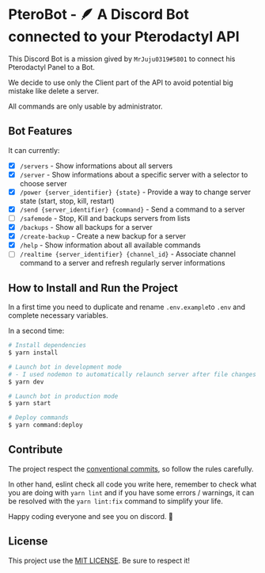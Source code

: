 # PteroBot - 🪶 A Discord Bot connected to your Pterodactyl API

This Discord Bot is a mission gived by `MrJuju0319#5801` to connect his Pterodactyl Panel to a Bot.

We decide to use only the Client part of the API to avoid potential big mistake like delete a server.

All commands are only usable by administrator.

## Bot Features

It can currently:
- [x] `/servers` - Show informations about all servers
- [x] `/server` - Show informations about a specific server with a selector to choose server
- [x] `/power {server_identifier} {state}` - Provide a way to change server state (start, stop, kill, restart)
- [x] `/send {server_identifier} {command}` - Send a command to a server
- [ ] `/safemode` - Stop, Kill and backups servers from lists
- [x] `/backups` - Show all backups for a server
- [x] `/create-backup` - Create a new backup for a server
- [x] `/help` - Show information about all available commands
- [ ] `/realtime {server_identifier} {channel_id}` - Associate channel command to a server and refresh regularly server informations

## How to Install and Run the Project

In a first time you need to duplicate and rename `.env.example`to `.env` and complete necessary variables.

In a second time:
```bash
# Install dependencies
$ yarn install

# Launch bot in development mode
# - I used nodemon to automatically relaunch server after file changes
$ yarn dev

# Launch bot in production mode
$ yarn start

# Deploy commands
$ yarn command:deploy
```

## Contribute

The project respect the [conventional commits](https://www.conventionalcommits.org/fr/v1.0.0/), so follow the rules carefully.

In other hand, eslint check all code you write here, remember to check what you are doing with `yarn lint` and if you have some errors / warnings, it can be resolved with the `yarn lint:fix` command to simplify your life.

Happy coding everyone and see you on discord. 👋

## License

This project use the [MIT LICENSE](./LICENSE). Be sure to respect it!
